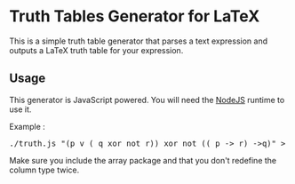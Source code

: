 # Truth Tables Generator for LaTeX

This is a simple truth table generator that parses a text expression and outputs a LaTeX truth table for your expression.

## Usage 

This generator is JavaScript powered. You will need the [NodeJS](http://nodejs.org/) runtime to use it.

Example : 
<pre>
./truth.js "(p v ( q xor not r)) xor not (( p -> r) ->q)" > example.tex
</pre>

Make sure you include the array package and that you don't redefine the column type twice.
